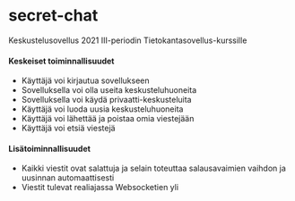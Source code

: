 # secret-chat

Keskustelusovellus 2021 III-periodin Tietokantasovellus-kurssille

#### Keskeiset toiminnallisuudet

- Käyttäjä voi kirjautua sovellukseen
- Sovelluksella voi olla useita keskusteluhuoneita
- Sovelluksella voi käydä privaatti-keskusteluita
- Käyttäjä voi luoda uusia keskusteluhuoneita
- Käyttäjä voi lähettää ja poistaa omia viestejään
- Käyttäjä voi etsiä viestejä

#### Lisätoiminnallisuudet

- Kaikki viestit ovat salattuja ja selain toteuttaa salausavaimien vaihdon ja uusinnan automaattisesti
- Viestit tulevat realiajassa Websocketien yli
